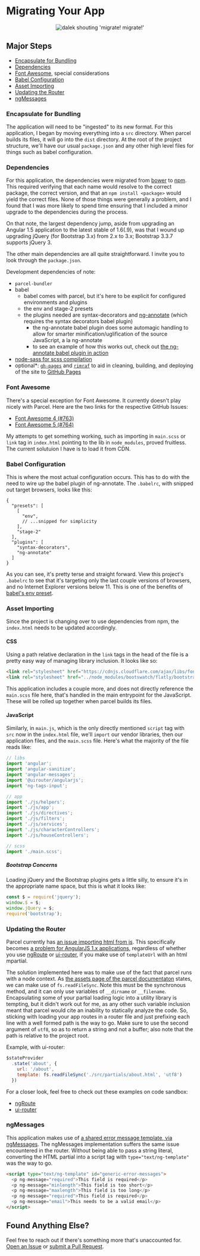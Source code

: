 # Migrating Your App

<p align="center">
  <img alt="dalek shouting 'migrate! migrate!'" src="migrate.png">
</p>

## Major Steps

- [Encapsulate for Bundling](#encapsulate-for-bundling)
- [Dependencies](#dependencies)
- [Font Awesome](#font-awesome), special considerations
- [Babel Configuration](#babel-configuration)
- [Asset Importing](#asset-importing)
- [Updating the Router](#updating-the-router)
- [ngMessages](#ngmessages)

### Encapsulate for Bundling

The application will need to be "ingested" to its new format. For this application, I began by moving everything into a `src` directory. When parcel builds its files, it will go into the `dist` directory. At the root of the project structure, we'll have our usual `package.json` and any other high level files for things such as babel configuration.

### Dependencies

For this application, the dependencies were migrated from [bower][bower] to [npm][npm]. This required verifying that each name would resolve to the correct package, the correct version, and that an `npm install <package>` would yield the correct files. None of those things were generally a problem, and I found that I was more likely to spend time ensuring that I included a minor upgrade to the dependencies during the process.

On that note, the largest dependency jump, aside from upgrading an Angular 1.5 application to the latest stable of 1.6(.9), was that I wound up upgrading jQuery (for Bootstrap 3.x) from 2.x to 3.x; Bootstrap 3.3.7 supports jQuery 3.

The other main dependencies are all quite straightforward. I invite you to look through the `package.json`.

Development dependencies of note:

- `parcel-bundler`
- babel
  - babel comes with parcel, but it's here to be explicit for configured environments and plugins
  - the env and stage-2 presets
  - the plugins needed are syntax-decorators and [ng-annotate][npm-babel-plugin-ng-annotate] (which requires the syntax decorators babel plugin)
    - the ng-annotate babel plugin does some automagic handling to allow for smarter minification/uglification of the source JavaScript, a la ng-annotate
    - to see an example of how this works out, check out [the ng-annotate babel plugin in action][ng-annotate-plguin-in-action]
- [node-sass for scss compilation][parcel-sass]
- optional\*: [`gh-pages`][npm-gh-pages] and [`rimraf`][npm-rimraf] to aid in cleaning, building, and deploying of the site to [GitHub Pages][gh-pages]

### Font Awesome

There's a special exception for Font Awesome. It currently doesn't play nicely with Parcel. Here are the two links for the respective GitHub Issues:

- [Font Awesome 4 (\#763)][parcel-issue-fa-4]
- [Font Awesome 5 (\#764)][parcel-issue-fa-5]

My attempts to get something working, such as importing in `main.scss` or `link` tag in `index.html` pointing to the lib in `node_modules`, proved fruitless. The current solutuion I have is to load it from CDN.

### Babel Configuration

This is where the most actual configuration occurs. This has to do with the need to wire up the babel plugin of ng-annotate. The `.babelrc`, with snipped out target browsers, looks like this:

```
{
  "presets": [
    [
      "env",
      // ...snipped for simplicity
    ],
    "stage-2"
  ],
  "plugins": [
    "syntax-decorators",
    "ng-annotate"
  ]
}
```

As you can see, it's pretty terse and straight forward. View this project's `.babelrc` to see that it's targeting only the last couple versions of browsers, and no Internet Explorer versions below 11. This is one of the benefits of [babel's env preset][babel-env].

### Asset Importing

Since the project is changing over to use dependencies from npm, the `index.html` needs to be updated accordingly.

#### CSS

Using a path relative declaration in the `link` tags in the head of the file is a pretty easy way of managing library inclusion. It looks like so:

```html
<link rel="stylesheet" href="https://cdnjs.cloudflare.com/ajax/libs/font-awesome/4.7.0/css/font-awesome.min.css">
<link rel="stylesheet" href="../node_modules/bootswatch/flatly/bootstrap.min.css">
```

This application includes a couple more, and does not directly reference the `main.scss` file here, that's handled in the main entrypoint for the JavaScript. These will be rolled up together when parcel builds its files.

#### JavaScript

Similarly, in `main.js`, which is the only directly mentioned `script` tag with `src` now in the `index.html` file, we'll `import` our vendor libraries, then our application files, and the `main.scss` file. Here's what the majority of the file reads like:

```javascript
// libs
import 'angular';
import 'angular-sanitize';
import 'angular-messages';
import '@uirouter/angularjs';
import 'ng-tags-input';

// app
import './js/helpers';
import './js/app';
import './js/directives';
import './js/filters';
import './js/services';
import './js/characterControllers';
import './js/houseControllers';

// scss
import './main.scss';
```

##### Bootstrap Concerns

Loading jQuery and the Bootstrap plugins gets a little silly, to ensure it's in the appropriate name space, but this is what it looks like:

```javascript
const $ = require('jquery');
window.$ = $;
window.jQuery = $;
require('bootstrap');
```

### Updating the Router

Parcel currently has [an issue importing html from js][parcel-issue-html-from-js]. This specifically becomes [a problem for AngularJS 1.x applications][parcel-issue-angular-router], regardless of whether you use [ngRoute][ng-route] or [ui-router][ui-router], if you make use of `templateUrl` with an html mpartial.

The solution implemented here was to make use of the fact that parcel runs with a node context. As [the assets page of the parcel documentaton][parcel-docs-assets] states, we can make use of `fs.readFileSync`. Note this must be the synchronous method, and it can only use variables of `__dirname` or `__filename`. Encapsulating some of your partial loading logic into a utility library is tempting, but it didn't work out for me, as any other such variable inclusion meant that parcel would cite an inability to statically analyze the code. So, sticking with loading your app routes in a router file and just prefixing each line with a well formed path is the way to go. Make sure to use the second argument of `utf8`, so as to return a string and not a buffer; also note that the path is relative to the project root.

Example, with ui-router:

```javascript
$stateProvider
  .state('about', {
    url: '/about',
    template: fs.readFileSync('./src/partials/about.html', 'utf8')
  })
```

For a closer look, feel free to check out these examples on code sandbox:
- [ngRoute][ng-router-example]
- [ui-router][ui-router-example]

### ngMessages

This application makes use of [a shared error message template, via ngMessages][ng-messages-template]. The ngMessages implementation suffers the same issue encountered in the router. Without being able to pass a string literal, converting the HTML partial into a script tag with `type="text/ng-template"` was the way to go.

```html
<script type="text/ng-template" id="generic-error-messages">
  <p ng-message="required">This field is required</p>
  <p ng-message="minlength">This field is too short</p>
  <p ng-message="maxlength">This field is too long</p>
  <p ng-message="required">This field is required</p>
  <p ng-message="email">This needs to be a valid email</p>
</script>
```

## Found Anything Else?

Feel free to reach out if there's something more that's unaccounted for. [Open an Issue][open-issue] or [submit a Pull Request][open-pr].

[bower]: https://bower.io/
[npm]: https://www.npmjs.com/
[parcel-issue-fa-4]: https://github.com/parcel-bundler/parcel/issues/763
[parcel-issue-fa-5]: https://github.com/parcel-bundler/parcel/issues/764
[npm-babel-plugin-ng-annotate]: http://npm.im/babel-plugin-ng-annotate
[ng-annotate-plguin-in-action]: https://github.com/edm00se/modernize-ng1/issues/2#issuecomment-382751204
[parcel-sass]: https://parceljs.org/assets.html#scss
[npm-gh-pages]: http://npm.im/gh-pages
[npm-rimraf]: http://npm.im/rimraf
[gh-pages]: https://pages.github.com/
[babel-env]: http://babeljs.io/env
[parcel-issue-html-from-js]: https://github.com/parcel-bundler/parcel/pull/926
[parcel-issue-angular-router]: https://github.com/parcel-bundler/parcel/issues/848
[ng-route]: https://docs.angularjs.org/api/ngRoute
[ui-router]: https://ui-router.github.io/ng1/
[parcel-docs-assets]: https://parceljs.org/assets.html
[ng-router-example]: https://codesandbox.io/s/o8oqn2j5q
[ui-router-example]: https://codesandbox.io/s/x3o563lzzz
[ng-messages-template]: https://docs.angularjs.org/api/ngMessages#reusing-and-overriding-messages
[open-issue]: https://github.com/edm00se/modernize-ng1/issues/new
[open-pr]: https://github.com/edm00se/modernize-ng1/compare
